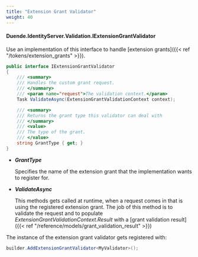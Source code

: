 ```yaml
---
title: "Extension Grant Validator"
weight: 40
---
```


#### Duende.IdentityServer.Validation.IExtensionGrantValidator

Use an implementation of this interface to handle [extension grants]({{< ref "/tokens/extension_grants" >}}).

```cs
public interface IExtensionGrantValidator
{
    /// <summary>
    /// Handles the custom grant request.
    /// </summary>
    /// <param name="request">The validation context.</param>
    Task ValidateAsync(ExtensionGrantValidationContext context);

    /// <summary>
    /// Returns the grant type this validator can deal with
    /// </summary>
    /// <value>
    /// The type of the grant.
    /// </value>
    string GrantType { get; }
}
```

* ***GrantType***

    Specifies the name of the extension grant that the implementation wants to register for.

* ***ValidateAsync***
    
    This methods gets called at runtime, when a request comes in that is using the registered extension grant.
    The job of this method is to validate the request and to populate *ExtensionGrantValidationContext.Result* with a [grant validation result]({{< ref "/reference/models/grant_validation_result" >}})

The instance of the extension grant validator gets registered with:

```cs
builder.AddExtensionGrantValidator<MyValidator>();
```